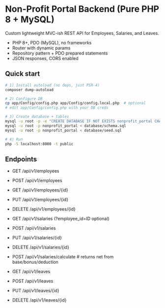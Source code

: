 # Non-Profit Portal Backend (Pure PHP 8 + MySQL)

Custom lightweight MVC-ish REST API for Employees, Salaries, and Leaves.
- PHP 8+, PDO (MySQL), no frameworks
- Router with dynamic params
- Repository pattern + PDO prepared statements
- JSON responses, CORS enabled

## Quick start
```bash
# 1) Install autoload (no deps, just PSR-4)
composer dump-autoload

# 2) Configure DB
cp app/Config/config.php app/Config/config.local.php  # optional
# edit app/Config/config.php with your DB creds

# 3) Create database + tables
mysql -u root -p -e "CREATE DATABASE IF NOT EXISTS nonprofit_portal CHARACTER SET utf8mb4;"
mysql -u root -p nonprofit_portal < database/schema.sql
mysql -u root -p nonprofit_portal < database/seed.sql

# 4) Run
php -S localhost:8000 -t public
```

## Endpoints
- GET    /api/v1/employees
- POST   /api/v1/employees
- GET    /api/v1/employees/{id}
- PUT    /api/v1/employees/{id}
- DELETE /api/v1/employees/{id}

- GET    /api/v1/salaries           (?employee_id=ID optional)
- POST   /api/v1/salaries
- PUT    /api/v1/salaries/{id}
- DELETE /api/v1/salaries/{id}
- POST   /api/v1/salaries/calculate   # returns net from base/bonus/deduction

- GET    /api/v1/leaves
- POST   /api/v1/leaves
- PUT    /api/v1/leaves/{id}
- DELETE /api/v1/leaves/{id}
